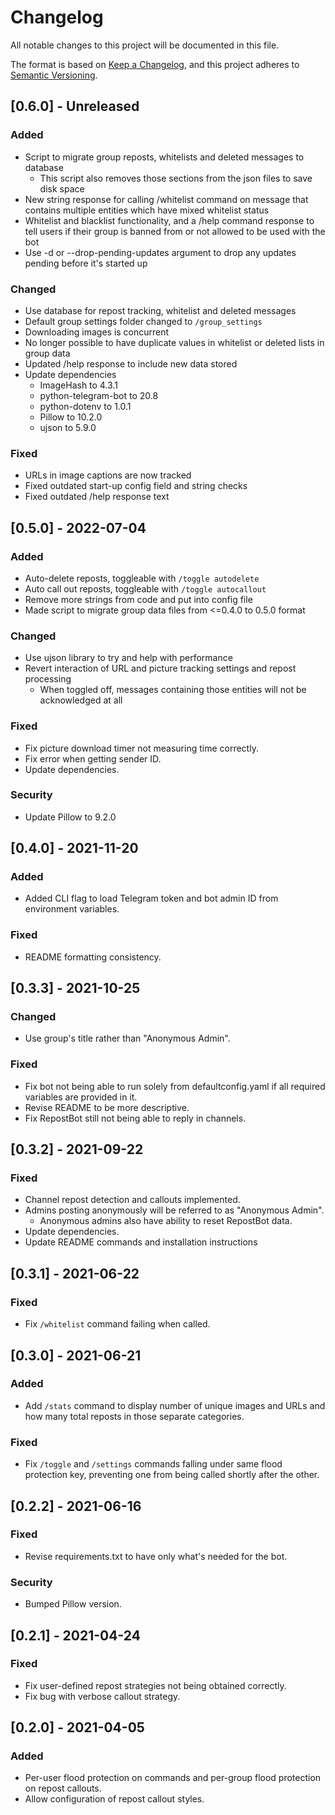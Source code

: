 # Changelog

All notable changes to this project will be documented in this file.

The format is based on [Keep a Changelog](https://keepachangelog.com/en/1.0.0/),
and this project adheres to [Semantic Versioning](https://semver.org/spec/v2.0.0.html).

## [0.6.0] - Unreleased

### Added

- Script to migrate group reposts, whitelists and deleted messages to database
  - This script also removes those sections from the json files to save disk space
- New string response for calling /whitelist command on message that contains multiple entities which have mixed whitelist status
- Whitelist and blacklist functionality, and a /help command response to tell users if their group is banned from or not allowed to be used with the bot
- Use -d or --drop-pending-updates argument to drop any updates pending before it's started up

### Changed

- Use database for repost tracking, whitelist and deleted messages
- Default group settings folder changed to `/group_settings`
- Downloading images is concurrent
- No longer possible to have duplicate values in whitelist or deleted lists in group data
- Updated /help response to include new data stored
- Update dependencies
  - ImageHash to 4.3.1
  - python-telegram-bot to 20.8
  - python-dotenv to 1.0.1
  - Pillow to 10.2.0
  - ujson to 5.9.0

### Fixed

- URLs in image captions are now tracked
- Fixed outdated start-up config field and string checks
- Fixed outdated /help response text

## [0.5.0] - 2022-07-04

### Added

- Auto-delete reposts, toggleable with `/toggle autodelete`
- Auto call out reposts, toggleable with `/toggle autocallout`
- Remove more strings from code and put into config file
- Made script to migrate group data files from <=0.4.0 to 0.5.0 format

### Changed

- Use ujson library to try and help with performance
- Revert interaction of URL and picture tracking settings and repost processing
  - When toggled off, messages containing those entities will not be acknowledged at all

### Fixed

- Fix picture download timer not measuring time correctly.
- Fix error when getting sender ID.
- Update dependencies.

### Security

- Update Pillow to 9.2.0

## [0.4.0] - 2021-11-20

### Added

- Added CLI flag to load Telegram token and bot admin ID from environment variables.

### Fixed

- README formatting consistency.

## [0.3.3] - 2021-10-25

### Changed

- Use group's title rather than "Anonymous Admin".

### Fixed

- Fix bot not being able to run solely from defaultconfig.yaml if all required variables are provided in it.
- Revise README to be more descriptive.
- Fix RepostBot still not being able to reply in channels.

## [0.3.2] - 2021-09-22

### Fixed

- Channel repost detection and callouts implemented.
- Admins posting anonymously will be referred to as "Anonymous Admin".
  - Anonymous admins also have ability to reset RepostBot data.
- Update dependencies.
- Update README commands and installation instructions

## [0.3.1] - 2021-06-22

### Fixed

- Fix `/whitelist` command failing when called.

## [0.3.0] - 2021-06-21

### Added

- Add `/stats` command to display number of unique images and URLs and how many total reposts in those separate categories.

### Fixed

- Fix `/toggle` and `/settings` commands falling under same flood protection key, preventing one from being called shortly after the other.

## [0.2.2] - 2021-06-16

### Fixed

- Revise requirements.txt to have only what's needed for the bot.

### Security

- Bumped Pillow version.

## [0.2.1] - 2021-04-24

### Fixed

- Fix user-defined repost strategies not being obtained correctly.
- Fix bug with verbose callout strategy.

## [0.2.0] - 2021-04-05

### Added

- Per-user flood protection on commands and per-group flood protection on repost callouts.
- Allow configuration of repost callout styles.